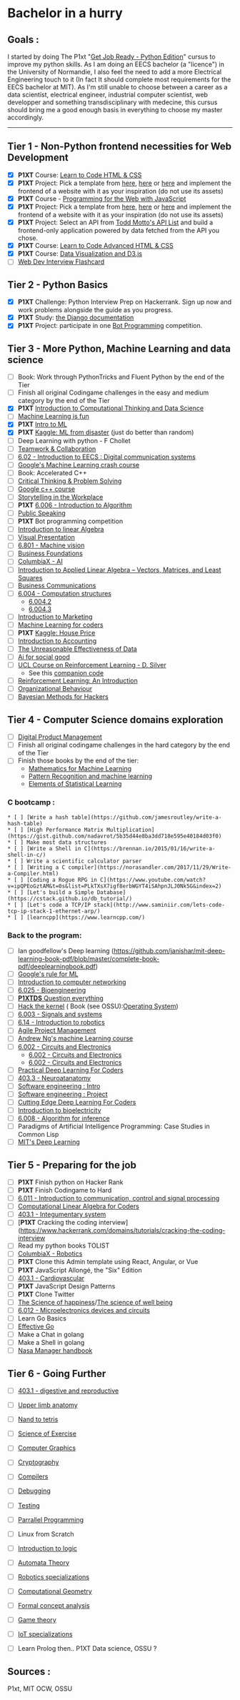 # Bachelor in a hurry

## Goals :
I started by doing The P1xt "[Get Job Ready - Python Edition](https://github.com/P1xt/p1xt-guides/blob/master/job-ready-python-edition.md)" cursus to improve my python skills. As I am doing an EECS bachelor (a "licence") in the University of Normandie, I also feel the need to add a more Electrical Engineering touch to it (In fact It should complete most requirements for the EECS bachelor at MIT). As I'm still unable to choose between a career as a data scientist, electrical engineer, industrial computer scientist, web developper and something transdisciplinary with medecine, this cursus should bring me a good enough basis in everything to choose my master accordingly.

---

## Tier 1 - Non-Python frontend necessities for Web Development
* [x] **P1XT** Course: [Learn to Code HTML & CSS](http://learn.shayhowe.com/html-css/)
* [x] **P1XT** Project: Pick a template from [here](https://freebiesbug.com/psd-freebies/website-template/), [here](http://www.free-css.com/free-css-templates) or [here](http://www.os-templates.com/free-website-templates) and implement the frontend of a website with it as your inspiration (do not use its assets)
* [x] **P1XT** Course - [Programming for the Web with JavaScript](https://www.edx.org/course/programming-web-javascript-pennx-sd4x)
* [x] **P1XT** Project: Pick a template from [here](https://freebiesbug.com/psd-freebies/website-template/), [here](http://www.free-css.com/free-css-templates) or [here](http://www.os-templates.com/free-website-templates) and implement the frontend of a website with it as your inspiration (do not use its assets)
* [x] **P1XT** Project: Select an API from [Todd Motto's API List](https://github.com/toddmotto/public-apis) and build a frontend-only application powered by data fetched from the API you chose.
* [x] **P1XT** Course: [Learn to Code Advanced HTML & CSS](http://learn.shayhowe.com/advanced-html-css/)    
* [x] **P1XT** Course: [Data Visualization and D3.js](https://www.udacity.com/course/data-visualization-and-d3js--ud507)
* [ ] [Web Dev Interview Flashcard](https://www.flashcardsfordevelopers.com/collections/5b9ab473320599b44526f185)

## Tier 2 - Python Basics
* [x] **P1XT** Challenge: Python Interview Prep on Hackerrank. Sign up now and work problems alongside the guide as you progress.
* [x] **P1XT** Study: [the Django documentation](https://docs.djangoproject.com/)
* [x] **P1XT** Project: participate in one [Bot Programming](https://www.codingame.com/multiplayer/bot-programming) competition.

## Tier 3 - More Python, Machine Learning and data science
* [ ] Book: Work through PythonTricks and Fluent Python by the end of the Tier
* [ ] Finish all original Codingame challenges in the easy and medium category by the end of the Tier
* [x] **P1XT** [Introduction to Computational Thinking and Data Science](https://www.edx.org/course/introduction-computational-thinking-data-mitx-6-00-2x-6)
* [ ] [Machine Learning is fun](https://medium.com/@ageitgey/machine-learning-is-fun-80ea3ec3c471)
* [x] **P1XT** [Intro to ML](https://eu.udacity.com/course/intro-to-machine-learning--ud120)
* [x] **P1XT** [Kaggle: ML from disaster](https://www.kaggle.com/c/titanic) (just do better than random)
* [ ] Deep Learning with python - F Chollet
* [ ] [Teamwork & Collaboration](https://www.edx.org/course/teamwork-collaboration-ritx-skills102x-2)
* [ ] [6.02 - Introduction to EECS : Digital communication systems ](https://ocw.mit.edu/courses/electrical-engineering-and-computer-science/6-02-introduction-to-eecs-ii-digital-communication-systems-fall-2012/)
* [ ] [Google's Machine Learning crash course](https://developers.google.com/machine-learning/crash-course/?hl=fr)
* [ ] Book: Accelerated C++
* [ ] [Critical Thinking & Problem Solving](https://www.edx.org/course/critical-thinking-problem-solving-ritx-skills103x-2)
* [ ] [Google c++ course](https://developers.google.com/edu/c++/)
* [ ] [Storytelling in the Workplace](https://www.edx.org/course/storytelling-workplace-ritx-skills104x-1)
* [ ] **P1XT** [6.006 - Introduction to Algorithm](https://ocw.mit.edu/courses/electrical-engineering-and-computer-science/6-006-introduction-to-algorithms-fall-2011/index.htm)
* [ ] [Public Speaking](https://www.edx.org/course/public-speaking-ritx-skills105x-1)
* [ ] **P1XT** Bot programming competition
* [ ] [Introduction to linear Algebra](https://ocw.mit.edu/courses/mathematics/18-06sc-linear-algebra-fall-2011/)
* [ ] [Visual Presentation](https://www.edx.org/course/visual-presentation-ritx-skills106x-1)
* [ ] [6.801 - Machine vision ](https://ocw.mit.edu/courses/electrical-engineering-and-computer-science/6-801-machine-vision-fall-2004/)
* [ ] [Business Foundations](https://www.edx.org/course/business-foundations-ubcx-bus1x)
* [ ] [ColumbiaX - AI](https://courses.edx.org/courses/course-v1:ColumbiaX+CSMM.101x+2T2018/course/)
* [ ] [Introduction to Applied Linear Algebra – Vectors, Matrices, and Least Squares](http://vmls-book.stanford.edu/)
* [ ] [Business Communications](https://www.edx.org/course/business-communications-ubcx-bus2x)
* [ ] [6.004 - Computation structures ](https://www.edx.org/course/computation-structures-part-1-digital-mitx-6-004-1x-0?utm_source=OCW&utm_medium=CHP&utm_campaign=OCW)
    * [6.004.2](https://www.edx.org/course/computation-structures-2-computer-mitx-6-004-2x?utm_source=OCW&utm_medium=CHP&utm_campaign=OCW)
    * [6.004.3](https://www.edx.org/course/computation-structures-3-computer-mitx-6-004-3x-0?utm_source=OCW&utm_medium=CHP&utm_campaign=OCW)
* [ ] [Introduction to Marketing](https://www.edx.org/course/introduction-marketing-ubcx-busmktg1x)
* [ ] [Machine Learning for coders](https://course.fast.ai/ml)
* [ ] **P1XT** [Kaggle: House Price](https://www.kaggle.com/c/house-prices-advanced-regression-techniques)
* [ ] [Introduction to Accounting](https://www.edx.org/course/introduction-accounting-ubcx-busacct1x)
* [ ] [The Unreasonable
Effectiveness of Data](https://static.googleusercontent.com/media/research.google.com/en//pubs/archive/35179.pdf)
* [ ] [Ai for social good](https://ai.google/education/social-good-guide/)
* [ ] [UCL Course on Reinforcement Learning - D. Silver](http://www0.cs.ucl.ac.uk/staff/d.silver/web/Teaching.html)
    * See this [companion code](https://github.com/dennybritz/reinforcement-learning)  
* [ ] [Reinforcement Learning: An Introduction](http://incompleteideas.net/book/bookdraft2018jan1.pdf)
* [ ] [Organizational Behaviour](https://www.edx.org/course/organizational-behaviour-ubcx-busobhr1x)
* [ ] [Bayesian Methods for Hackers ](http://camdavidsonpilon.github.io/Probabilistic-Programming-and-Bayesian-Methods-for-Hackers/)

## Tier 4 - Computer Science domains exploration
* [ ] [Digital Product Management](https://www.edx.org/micromasters/bux-digital-product-management)
* [ ] Finish all original codingame challenges in the hard category by the end of the Tier
* [ ] Finish those books by the end of the tier:
    * [Mathematics for Machine Learning](https://mml-book.github.io/)
    * [Pattern Recognition and machine learning](http://users.isr.ist.utl.pt/~wurmd/Livros/school/Bishop%20-%20Pattern%20Recognition%20And%20Machine%20Learning%20-%20Springer%20%202006.pdf)
    * [Elements of Statistical Learning](https://web.stanford.edu/~hastie/Papers/ESLII.pdf)
### C bootcamp :
    * [ ] [Write a hash table](https://github.com/jamesroutley/write-a-hash-table)
    * [ ] [High Performance Matrix Multiplication](https://gist.github.com/nadavrot/5b35d44e8ba3dd718e595e40184d03f0)
    * [ ] Make most data structures
    * [ ] [Write a Shell in C](https://brennan.io/2015/01/16/write-a-shell-in-c/)
    * [ ] Write a scientific calculator parser
    * [ ] [Writing a C compiler](https://norasandler.com/2017/11/29/Write-a-Compiler.html)
    * [ ] [Coding a Rogue RPG in C](https://www.youtube.com/watch?v=ipQPEoGztAM&t=0s&list=PLkTXsX7igf8erbWGYT4iSAhpnJLJ0Nk5G&index=2)
    * [ ] [Let's build a Simple Database](https://cstack.github.io/db_tutorial/)
    * [ ] [Let's code a TCP/IP stack](http://www.saminiir.com/lets-code-tcp-ip-stack-1-ethernet-arp/)
    * [ ] [learncpp](https://www.learncpp.com/)
### Back to the program:
* [ ] Ian goodfellow's Deep learning (https://github.com/janishar/mit-deep-learning-book-pdf/blob/master/complete-book-pdf/deeplearningbook.pdf)
* [ ] [Google's rule for ML](https://developers.google.com/machine-learning/guides/rules-of-ml/?utm_source=google-ai&utm_medium=card-image&utm_campaign=training-hub&utm_content=ml-rules)
* [ ] [Introduction to computer networking](https://lagunita.stanford.edu/courses/Engineering/Networking-SP/SelfPaced/about)
* [ ] [6.025 - Bioengineering](https://ocw.mit.edu/courses/biological-engineering/20-010j-introduction-to-bioengineering-be-010j-spring-2006/)
* [ ] [**P1XTDS** Question everything](https://www.edx.org/course/question-everything-scientific-thinking-in-real-life)
* [ ] [Hack the kernel](https://www.ops-class.org/) ( Book (see OSSU):[Operating System](http://pages.cs.wisc.edu/%7Eremzi/OSTEP/))
* [ ] [6.003 - Signals and systems](https://ocw.mit.edu/courses/electrical-engineering-and-computer-science/6-003-signals-and-systems-fall-2011/)
* [ ] [6.14 - Introduction to robotics](https://ocw.mit.edu/courses/mechanical-engineering/2-12-introduction-to-robotics-fall-2005/projects/)
* [ ] [Agile Project Management](https://www.edx.org/professional-certificate/umd-usmx-agile-project-management)
* [ ] [Andrew Ng's machine Learning course](https://www.coursera.org/learn/machine-learning)
* [ ] [6.002 - Circuits and Electronics](https://www.edx.org/course/circuits-electronics-1-basic-circuit-mitx-6-002-1x-0?utm_source=OCW&utm_medium=CHP&utm_campaign=OCW)
    * [6.002 - Circuits and Electronics](https://www.edx.org/course/circuits-electronics-2-amplification-mitx-6-002-2x-0?utm_source=OCW&utm_medium=CHP&utm_campaign=OCW)
    * [6.002 - Circuits and Electronics](https://www.edx.org/course/circuits-electronics-3-applications-mitx-6-002-3x-0?utm_source=OCW&utm_medium=CHP&utm_campaign=OCW)
* [ ] [Practical Deep Learning For Coders](https://course.fast.ai/)
* [ ] [403.3 - Neuroatanatomy](https://courses.edx.org/courses/course-v1:MichiganX+ANATOMY403.3x+1T2017/course/)
* [ ] [Software engineering : Intro](https://www.edx.org/course/software-engineering-introduction-ubcx-softeng1x)
* [ ] [Software engineering : Project](https://www.edx.org/course/software-development-capstone-project-ubcx-softengprjx)
* [ ] [Cutting Edge Deep Learning For Coders](https://course.fast.ai/part2.html)
* [ ] [Introduction to bioelectricity](https://courses.edx.org/courses/course-v1:PurdueX+nano525x+2015_T3/course/)
* [ ] [6.008 - Algorithm for inference](https://ocw.mit.edu/courses/electrical-engineering-and-computer-science/6-438-algorithms-for-inference-fall-2014/)
* [ ] Paradigms of Artificial Intelligence Programming: Case Studies in Common Lisp
* [ ] [MIT's Deep Learning](https://www.youtube.com/watch?v=1L0TKZQcUtA&list=PLrAXtmErZgOeiKm4sgNOknGvNjby9efdf)
## Tier 5 - Preparing for the job

* [ ] **P1XT** Finish python on Hacker Rank
* [ ] **P1XT** Finish Codingame to Hard
* [ ] [6.011 - Introduction to communication, control and signal processing](https://ocw.mit.edu/courses/electrical-engineering-and-computer-science/6-011-introduction-to-communication-control-and-signal-processing-spring-2010/)
* [ ] [Computational Linear Algebra for Coders](https://github.com/fastai/numerical-linear-algebra/blob/master/README.md)
* [ ] [403.1 - Integumentary system](https://courses.edx.org/courses/course-v1:MichiganX+ANATOMY403.1x+1T2017/course/)
* [ ] [**P1XT** Cracking the coding interview](https://www.hackerrank.com/domains/tutorials/cracking-the-coding-interview
* [ ] Read my python books TOLIST
* [ ] [ColumbiaX - Robotics](https://courses.edx.org/courses/course-v1:ColumbiaX+CSMM.103x+2T2018/course/)
* [ ] **P1XT** Clone this Admin template using React, Angular, or Vue
* [ ] **P1XT**  JavaScript Allongé, the "Six" Edition
* [ ] [403.1 - Cardiovascular](https://courses.edx.org/courses/course-v1:MichiganX+ANATOMY403.2x+1T2017/course/)
* [ ] **P1XT** JavaScript Design Patterns
* [ ] **P1XT** Clone Twitter
* [ ] [The Science of happiness](https://www.edx.org/course/the-science-of-happiness)/[The science of well being](https://www.coursera.org/learn/the-science-of-well-being/home/welcome)
* [ ] [6.012 - Microelectronics devices and circuits](https://ocw.mit.edu/courses/electrical-engineering-and-computer-science/6-012-microelectronic-devices-and-circuits-fall-2009/)
* [ ] Learn Go Basics
* [ ] [Effective Go](https://golang.org/doc/effective_go.html)
* [ ] Make a Chat in golang
* [ ] Make a Shell in golang
* [ ] [Nasa Manager handbook](http://homepages.inf.ed.ac.uk/dts/pm/Papers/nasa-manage.pdf)
## Tier 6 - Going Further

* [ ] [403.1 - digestive and reproductive](https://courses.edx.org/courses/course-v1:MichiganX+ANATOMY403.4x+1T2017/course/)
* [ ] [Upper limb anatomy](https://courses.edx.org/courses/course-v1:PennX+LIMBx+3T2015/course/)
* [ ] [Nand to tetris](https://www.coursera.org/learn/build-a-computer/home/welcome)
* [ ] [Science of Exercise](https://www.coursera.org/learn/science-exercise)
* [ ] [Computer Graphics](https://www.edx.org/course/computer-graphics)
* [ ] [Cryptography](https://www.coursera.org/learn/crypto)
* [ ] [Compilers](https://lagunita.stanford.edu/courses/Engineering/Compilers/Fall2014/about)
* [ ] [Debugging](https://eu.udacity.com/course/software-debugging--cs259)
* [ ] [Testing](https://eu.udacity.com/course/software-testing--cs258)
* [ ] [Parrallel Programming](https://eu.udacity.com/course/intro-to-parallel-programming--cs344)
* [ ] Linux from Scratch
* [ ] [Introduction to logic](https://www.coursera.org/learn/logic-introduction)
* [ ] [Automata Theory](https://lagunita.stanford.edu/courses/course-v1:ComputerScience+Automata+Fall2016/about)
* [ ] [Robotics specializations](https://www.coursera.org/specializations/robotics)
* [ ] [Computational Geometry](https://www.edx.org/course/ji-suan-ji-he-computational-geometry-tsinghuax-70240183x)
* [ ] [Formal concept analysis](https://www.coursera.org/learn/formal-concept-analysis)
* [ ] [Game theory](https://www.coursera.org/learn/game-theory-1)
* [ ] [IoT specializations](https://www.coursera.org/specializations/internet-of-things)
* [ ] Learn Prolog
then.. P1XT Data science, OSSU ?





## Sources :

P1xt, MIT OCW, OSSU
